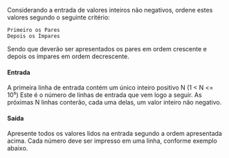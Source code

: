 Considerando a entrada de valores inteiros não negativos, ordene estes valores segundo o seguinte critério:

    Primeiro os Pares
    Depois os Ímpares

Sendo que deverão ser apresentados os pares em ordem crescente e depois os ímpares em ordem decrescente.

#### Entrada

A primeira linha de entrada contém um único inteiro positivo N (1 < N <= 10⁵) Este é o número de linhas de entrada que vem logo a seguir. As próximas N linhas conterão, cada uma delas, um valor inteiro não negativo.

#### Saída

Apresente todos os valores lidos na entrada segundo a ordem apresentada acima. Cada número deve ser impresso em uma linha, conforme exemplo abaixo.
